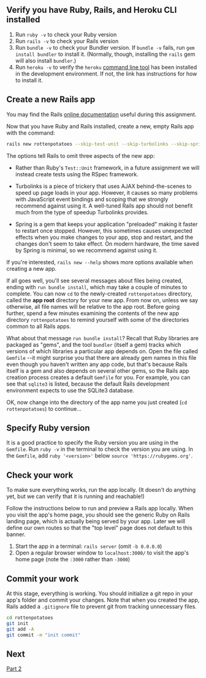 ## Verify you have Ruby, Rails, and Heroku CLI installed


1. Run `ruby -v` to check your Ruby version
2. Run `rails -v` to check your Rails version 
3. Run `bundle -v` to check your Bundler version. If `bundle -v` fails, run `gem install bundler` to install it. (Normally, though, installing the `rails` gem will also install `bundler`.)
4. Run `heroku -v` to verify the `heroku` [command line tool](https://devcenter.heroku.com/articles/heroku-cli) has been installed in the development environment.  If not, the link has instructions for how to install it.

## Create a new Rails app

You  may find the Rails [online documentation](https://api.rubyonrails.org/) useful during this assignment.

Now that you have Ruby and Rails installed, create a new, empty Rails app with the command: 
```sh
rails new rottenpotatoes --skip-test-unit --skip-turbolinks --skip-spring
```

The options tell Rails to omit three aspects of the new app:

* Rather than Ruby's `Test::Unit` framework, in a future assignment we will instead create tests using the RSpec framework.

* Turbolinks is a piece of trickery that uses AJAX behind-the-scenes to speed up page loads in your app.  However, it causes so many problems with JavaScript event bindings and scoping that we strongly recommend against using it.  A well-tuned Rails app should not benefit much from the type of speedup Turbolinks provides.

* Spring is a gem that keeps your application "preloaded" making it faster to restart once stopped.  However, this sometimes causes unexpected effects when you make changes to your app, stop and restart, and the changes don't seem to take effect.  On modern hardware, the time saved by Spring is minimal, so we recommend against using it.

If you're interested, `rails new --help` shows more options available when creating a new app.


If all goes well, you'll see several messages about files being created, ending with `run bundle install`, which may take a couple of minutes to complete. You can now `cd` to the newly-created `rottenpotatoes` directory, called the **app root** directory for your new app.  From now on, unless we say otherwise, all file names will be relative to the app root.  Before going further, spend a few minutes examining the contents of the new app directory `rottenpotatoes` to remind yourself with some of the directories common to all Rails apps.

What about that message `run bundle install`?
Recall that Ruby libraries are packaged as "gems", and the tool `bundler` (itself a gem) tracks which versions of which libraries a particular app depends on. Open the file called `Gemfile` --it might surprise you that there are already gem names in this file even though you haven't written any app code, but that's because Rails itself is a gem and also depends on several other gems, so the Rails app creation process creates a default `Gemfile` for you.  For example, you can see that `sqlite3` is listed, because the default Rails development environment expects to use the SQLite3 database.

OK, now change into the directory of the app name you just created (`cd rottenpotatoes`) to continue...

## Specify Ruby version

It is a good practice to specify the Ruby version you are using in the `Gemfile`. Run `ruby -v` in the terminal to check the version you are using. In the `Gemfile`, add `ruby '<version>'` below `source 'https://rubygems.org'`.

<!--
## Work around the SQLite3 gem bug in v1.4

Rails uses the SQLite3 database as the default for development and testing. Unfortunately, versions of the SQLite3 gem starting with 1.4.0 introduced a bug that make it no longer work properly with Rails.  To work around this, we must force Rails to use an earlier version, namely any version beginning with 1.3.  Locate the line in the `Gemfile` that specifies the `sqlite3` gem and change it to read as follows:

`gem 'sqlite3', '~> 1.3.0'`

Then run `bundle update` and verify that its output contains "Fetching sqlite3 1.3.x" and "Installing sqlite3 1.3.x" where x is any minor version.
--->

## Check your work

To make sure everything works, run the app locally.  (It doesn't do anything yet, but we can verify that it is running and reachable!)

Follow the instructions below to run and preview a Rails app locally. When you visit the app's home page, you should see the generic Ruby on Rails landing page, which is actually being served by your app.  Later we will define our own routes so that the "top level" page does not default to this banner.


1. Start the app in a terminal: `rails server`  (omit `-b 0.0.0.0`)
2. Open a regular browser window to `localhost:3000/` to visit the app's home page (note the `:3000` rather than `-3000`)


## Commit your work
At this stage, everything is working. You should initialize a git repo in your app's folder and commit your changes. Note that when you created the app, Rails added a `.gitignore` file to prevent git from tracking unnecessary files.

```sh
cd rottenpotatoes
git init
git add -A
git commit -m "init commit"
```

## Next
[Part 2](Part2.md)

